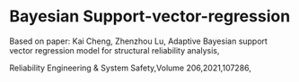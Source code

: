 # Bayesian Support-vector-regression

Based on paper: Kai Cheng, Zhenzhou Lu, Adaptive Bayesian support vector regression model for structural reliability analysis,

Reliability Engineering & System Safety,Volume 206,2021,107286,
